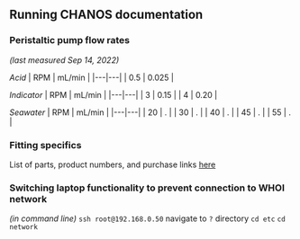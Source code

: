 ## Running CHANOS documentation

### Peristaltic pump flow rates
_(last measured Sep 14, 2022)_

*Acid*
| RPM | mL/min |
|---|---|
| 0.5 | 0.025 |

*Indicator*
| RPM | mL/min |
|---|---|
| 3 | 0.15 |
| 4 | 0.20 |

*Seawater*
| RPM | mL/min |
|---|---|
| 20 | . |
| 30 | . |
| 40 | . |
| 45 | . |
| 55 | . |

### Fitting specifics
List of parts, product numbers, and purchase links [here](https://docs.google.com/spreadsheets/d/1qeb6Xm3a77qfnudg0RbO5zIJ3JhFE3r3gQCl5yniu-8/)

### Switching laptop functionality to prevent connection to WHOI network
_(in command line)_
`ssh root@192.168.0.50`
navigate to `?` directory
`cd etc`
`cd network`

